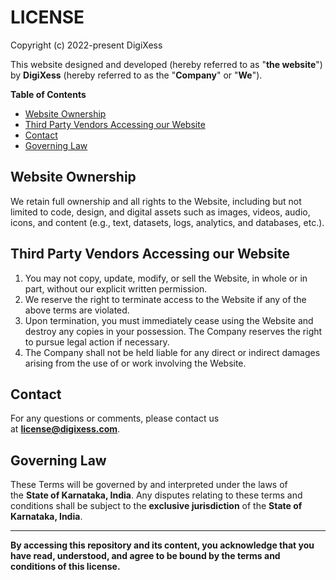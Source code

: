 # LICENSE

 Copyright (c) 2022-present DigiXess

This website designed and developed (hereby referred to as "**the website**") by **DigiXess** (hereby referred to as the "**Company**" or "**We**"). 

**Table of Contents**

- [Website Ownership](#website-ownership)
- [Third Party Vendors Accessing our Website](#third-party-vendors-accessing-our-website)
- [Contact](#contact)
- [Governing Law](#governing-law)

## Website Ownership

We retain full ownership and all rights to the Website, including but not limited to code, design, and digital assets such as images, videos, audio, icons, and content (e.g., text, datasets, logs, analytics, and databases, etc.).

## Third Party Vendors Accessing our Website

1. You may not copy, update, modify, or sell the Website, in whole or in part, without our explicit written permission.
1. We reserve the right to terminate access to the Website if any of the above terms are violated.
1. Upon termination, you must immediately cease using the Website and destroy any copies in your possession. The Company reserves the right to pursue legal action if necessary.
1. The Company shall not be held liable for any direct or indirect damages arising from the use of or work involving the Website.

## Contact

For any questions or comments, please contact us at **[license@digixess.com](mailto:license@digixess.com?subject=Questions%20on%20Licenses%20)**. 

## Governing Law

These Terms will be governed by and interpreted under the laws of the **State of Karnataka, India**. Any disputes relating to these terms and conditions shall be subject to the **exclusive jurisdiction** of the **State of Karnataka, India**.

---

**By accessing this repository and its content, you acknowledge that you have read, understood, and agree to be bound by the terms and conditions of this license.**
